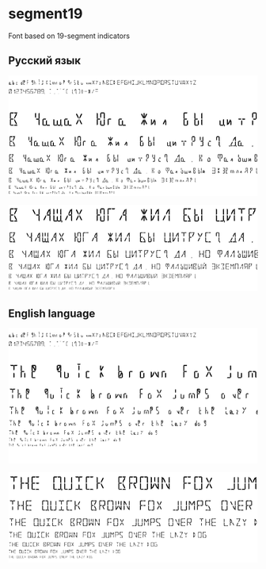 # segment19
Font based on 19-segment indicators

## Русский язык

![Пример текста на русском языке (1)](https://raw.githubusercontent.com/qwerty281/segment19/main/example/segment19_3.png)

![Пример текста на русском языке (2)](https://raw.githubusercontent.com/qwerty281/segment19/main/example/segment19_4.png)

## English language

![Example text - English (1)](https://raw.githubusercontent.com/qwerty281/segment19/main/example/segment19.png)

![Example text - English (2)](https://raw.githubusercontent.com/qwerty281/segment19/main/example/segment19_2.png)
